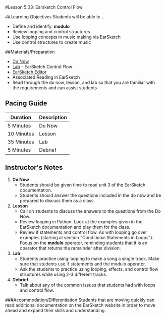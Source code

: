 #Lesson 5.03: Earsketch Control Flow

##Learning Objectives
Students will be able to...

* Define and identify: **modulo**
* Review looping and control structures
* Use looping concepts in music making via EarSketch
* Use control structures to create music


##Materials/Preparation
* [Do Now]
* [Lab] - EarSketch Control Flow
* [EarSketch Editor]
* Associated Reading in EarSketch
* Read through the do now, lesson, and lab so that you are familiar with the requirements and can assist students

## Pacing Guide
| **Duration**   | **Description** |
| ---------- | ----------- |
| 5 Minutes  | Do Now      |
| 10 Minutes | Lesson      |
| 35 Minutes | Lab         |
| 5 Minutes | Debrief     |

## Instructor's Notes

1. **Do Now**
    * Students should be given time to read unit 3 of the EarSketch documentation.
    * Students should answer the questions included in the do now and be prepared to discuss them as a class.
2. **Lesson**
	* Call on students to discuss the answers to the questions from the Do Now.
	* Review looping in Python. Look at the examples given in the EarSketch documentation and play them for the class.  
	* Review if statements and control flow. As with looping go over examples (starting at section "Conditional Statements in Loops"). Focus on the **modulo** operator, reminding students that it is an operator that returns the remainder after division.
3. **Lab**
	* Students practice using looping to make a song a single track. Make sure that students use if statements and the modulo operator.
	* Ask the students to practice using looping, effects, and control flow structures while using 2-3 different tracks.
4. **Debrief**
	* Talk about any of the common issues that students had with loops and control flow. 

###Accommodation/Differentiation
Students that are moving quickly can read additional documentation on the EarSketch website in order to move ahead and expand their skills and understanding.

[Do Now]: do_now.md
[Lab]: lab.md
[EarSketch Editor]: http://earsketch.gatech.edu/earsketch2/